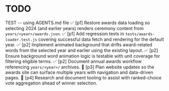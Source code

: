 # TODO

TEST -- using AGENTS.md file
✅ [p1] Restore awards data loading so selecting 2024 (and earlier years) renders ceremony content from `years/<year>/awards.json`.
✅ [p1] Add regression tests in `tests/awards-loader.test.js` covering successful data fetch and rendering for the default year.
✅ [p2] Implement animated background that drifts award-related words from the selected year and earlier using the existing layout.
✅ [p2] Ensure background word animation logic is testable with unit coverage for filtering eligible terms.
✅ [p2] Document annual awards workflow referencing `years/<year>/` archives.
🔲 [p3] Plan website updates so the awards site can surface multiple years with navigation and data-driven pages.
🔲 [p4] Research and document tooling to assist with ranked-choice vote aggregation ahead of winner selection.
